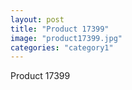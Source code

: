 ```yaml
---
layout: post
title: "Product 17399"
image: "product17399.jpg"
categories: "category1"
---
```

Product 17399
